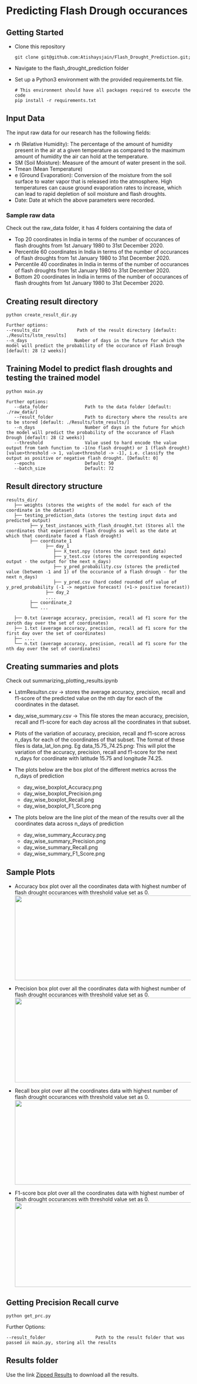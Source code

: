 # Predicting Flash Drough occurances

## Getting Started

- Clone this repository

  ```Shell
  git clone git@github.com:Atishaysjain/Flash_Drought_Prediction.git;
  ```

- Navigate to the flash_drought_prediction folder

- Set up a Python3 environment with the provided requirements.txt file.
  ```Shell
  # This environment should have all packages required to execute the code
  pip install -r requirements.txt
  ```

## Input Data

The input raw data for our research has the following fields:

- rh (Relative Humidity): The percentage of the amount of humidity present in the air at a given temperature as compared to the maximum amount of humidity the air can hold at the temperature.
- SM (Soil Moisture): Measure of the amount of water present in the soil.
- Tmean (Mean Temperature)
- e (Ground Evaporation): Conversion of the moisture from the soil surface to water vapor that is released into the atmosphere. High temperatures can cause ground evaporation rates to increase, which can lead to rapid depletion of soil moisture and flash droughts.
- Date: Date at which the above parameters were recorded.

### Sample raw data

Check out the raw_data folder, it has 4 folders containing the data of

- Top 20 coordinates in India in terms of the number of occurances of flash droughts from 1st January 1980 to 31st December 2020.
- Percentile 60 coordinates in India in terms of the number of occurances of flash droughts from 1st January 1980 to 31st December 2020.
- Percentile 40 coordinates in India in terms of the number of occurances of flash droughts from 1st January 1980 to 31st December 2020.
- Bottom 20 coordinates in India in terms of the number of occurances of flash droughts from 1st January 1980 to 31st December 2020.

## Creating result directory

```Shell
python create_result_dir.py
```

```
Further options:
--results_dir              Path of the result directory [default: ./Results/lstm_results]
--n_days                  Number of days in the future for which the model will predict the probability of the occurance of Flash Drough [default: 28 (2 weeks)]
```

## Training Model to predict flash droughts and testing the trained model

```
python main.py
```

```
Further options:
   --data_folder              Path to the data folder [default: ./raw_data/]
   --result_folder            Path to directory where the results are to be stored [default: ./Results/lstm_results/]
   --n_days                   Number of days in the future for which the model will predict the probability of the occurance of Flash Drough [default: 28 (2 weeks)]
   --threshold                Value used to hard encode the value output from tanh function to -1(no flash drought) or 1 (flash drought) [value>threshold -> 1, value<threshold -> -1], i.e. classify the output as positive or negative flash drought. [Default: 0]
   --epochs                   Default: 50
   --batch_size               Default: 72
```

## Result directory structure

```
results_dir/
   ├── weights (stores the weights of the model for each of the coordinate in the dataset)
   ├── testing_prediction_data (stores the testing input data and predicted output)
         ├── y_test_instances_with_flash_drought.txt (Stores all the coordinates that experienced flash droughs as well as the date at which that coordinate faced a flash drought)
         ├── coordinate_1
               ├── day_1
                  ├── X_test.npy (stores the input test data)
                  ├── y_test.csv (stores the corresponding expected output - the output for the next n_days)
                  ├── y_pred_probability.csv (stores the predicted value (between -1 and 1) of the occurance of a flash drough - for the next n_days)
                  ├── y_pred.csv (hard coded rounded off value of y_pred_probability (-1 -> negative forecast) (+1-> positive forecast))
               ├── day_2
               ....
         ├── coordinate_2
         └── ...

   ├── 0.txt (average accuracy, precision, recall ad f1 score for the zeroth day over the set of coordinates)
   ├── 1.txt (average accuracy, precision, recall ad f1 score for the first day over the set of coordinates)
   ├── ....
   └── n.txt (average accuracy, precision, recall ad f1 score for the nth day over the set of coordinates)
```

## Creating summaries and plots

Check out summarizing_plotting_results.ipynb

- LstmResultsn.csv -> stores the average accuracy, precision, recall and f1-score of the predicted value on the nth day for each of the coordinates in the dataset.

- day_wise_summary.csv -> This file stores the mean accuracy, precision, recall and f1-score for each day across all the coordinates in that subset.

- Plots of the variation of accuracy, precision, recall and f1-score across n_days for each of the coordinates of that subset. The format of these files is data_lat_lon.png.
  Eg data_15.75_74.25.png: This will plot the variation of the accuracy, precision, recall and f1-score for the next n_days for coordinate with latitude 15.75 and longitude 74.25.

- The plots below are the box plot of the different metrics across the n_days of prediction

  - day_wise_boxplot_Accuracy.png
  - day_wise_boxplot_Precision.png
  - day_wise_boxplot_Recall.png
  - day_wise_boxplot_F1_Score.png

- The plots below are the line plot of the mean of the results over all the coordinates data across n_days of prediction
  - day_wise_summary_Accuracy.png
  - day_wise_summary_Precision.png
  - day_wise_summary_Recall.png
  - day_wise_summary_F1_Score.png

## Sample Plots

- Accuracy box plot over all the coordinates data with highest number of flash drought occurances with threshold value set as 0.
  <img src ="Images/day_wise_boxplot_Accuracy.png" width="540" height="231" />

- Precision box plot over all the coordinates data with highest number of flash drought occurances with threshold value set as 0.
  <img src ="Images/day_wise_boxplot_Precision.png" width="540" height="231" />

- Recall box plot over all the coordinates data with highest number of flash drought occurances with threshold value set as 0.
  <img src ="Images/day_wise_boxplot_Recall.png" width="540" height="231" />

- F1-score box plot over all the coordinates data with highest number of flash drought occurances with threshold value set as 0.
  <img src ="Images/day_wise_boxplot_F1_Score.png" width="540" height="231" />

## Getting Precision Recall curve

```Shell
python get_prc.py
```
Further Options:
```
--result_folder                   Path to the result folder that was passed in main.py, storing all the results
```

## Results folder

Use the link [Zipped Results](https://drive.google.com/file/d/1acBqjfxH5SuIh3khlDXzoT5rIUyAeSB1/view?usp=sharing) to download all the results.
